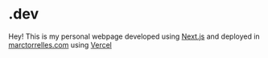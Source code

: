 # .dev

Hey! This is my personal webpage developed using [Next.js](https://nextjs.org)
and deployed in [marctorrelles.com](https://marctorrelles.com) using
[Vercel](https://www.vercel.com/)
